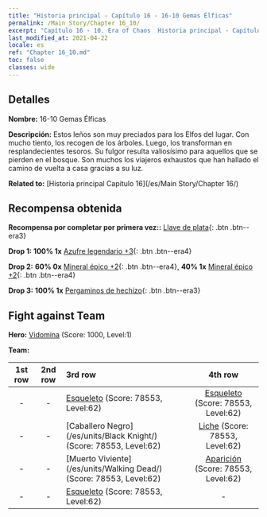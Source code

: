 ```yaml
---
title: "Historia principal - Capítulo 16 - 16-10 Gemas Élficas"
permalink: /Main Story/Chapter 16_10/
excerpt: "Capítulo 16 - 10. Era of Chaos  Historia principal - Capítulo 16_10. 16-10 Gemas Élficas"
last_modified_at: 2021-04-22
locale: es
ref: "Chapter 16_10.md"
toc: false
classes: wide
---
```


## Detalles

 **Nombre:** 16-10 Gemas Élficas

 **Descripción:** Estos leños son muy preciados para los Elfos del lugar. Con mucho tiento, los recogen de los árboles. Luego, los transforman en resplandecientes tesoros. Su fulgor resulta valiosísimo para aquellos que se pierden en el bosque. Son muchos los viajeros exhaustos que han hallado el camino de vuelta a casa gracias a su luz.

 **Related to:** [Historia principal Capítulo 16](/es/Main Story/Chapter 16/)

## Recompensa obtenida

 **Recompensa por completar por primera vez::** [Llave de plata](/ItemsES/con_693/){: .btn .btn--era3}

 **Drop 1:** **100% 1x** [Azufre legendario +3](/ItemsES/mat_57/){: .btn .btn--era4}

 **Drop 2:** **60% 0x** [Mineral épico +2](/ItemsES/mat_47/){: .btn .btn--era4}, **40% 1x** [Mineral épico +2](/ItemsES/mat_47/){: .btn .btn--era4}

 **Drop 3:** **100% 1x** [Pergaminos de hechizo](/ItemsES/con_694/){: .btn .btn--era3}


## Fight against Team
 **Hero:** [Vidomina](/es/heroes/Vidomina/) (Score: 1000, Level:1)

 **Team:**


  | 1st row | 2nd row | 3rd row | 4th row |
  |:----:|:----:|:----|:----:|
  | - | - | [Esqueleto](/es/units/Skeleton/) (Score: 78553, Level:62)  | [Esqueleto](/es/units/Skeleton/) (Score: 78553, Level:62)  |
  | - | - | [Caballero Negro](/es/units/Black Knight/) (Score: 78553, Level:62)  | [Liche](/es/units/Lich/) (Score: 78553, Level:62)  |
  | - | - | [Muerto Viviente](/es/units/Walking Dead/) (Score: 78553, Level:62)  | [Aparición](/es/units/Wight/) (Score: 78553, Level:62)  |
  | - | - | [Esqueleto](/es/units/Skeleton/) (Score: 78553, Level:62)  | - |


